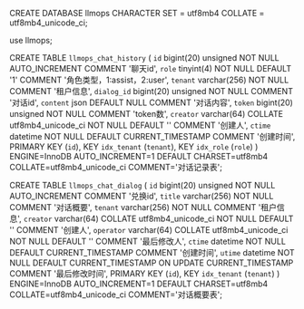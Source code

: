 CREATE DATABASE llmops
CHARACTER SET = utf8mb4
COLLATE = utf8mb4_unicode_ci;

use llmops;


CREATE TABLE `llmops_chat_history` (
  `id` bigint(20) unsigned NOT NULL AUTO_INCREMENT COMMENT '聊天id',
  `role` tinyint(4) NOT NULL DEFAULT '1' COMMENT '角色类型，1:assist，2:user',
  `tenant` varchar(256) NOT NULL COMMENT '租户信息',
  `dialog_id` bigint(20) unsigned NOT NULL COMMENT '对话id',
  `content` json DEFAULT NULL COMMENT '对话内容',
  `token` bigint(20) unsigned NOT NULL COMMENT 'token数',
  `creator` varchar(64) COLLATE utf8mb4_unicode_ci NOT NULL DEFAULT '' COMMENT '创建人',
  `ctime` datetime NOT NULL DEFAULT CURRENT_TIMESTAMP COMMENT '创建时间',
  PRIMARY KEY (`id`),
  KEY `idx_tenant` (`tenant`),
  KEY `idx_role` (`role`)
) ENGINE=InnoDB AUTO_INCREMENT=1 DEFAULT CHARSET=utf8mb4 COLLATE=utf8mb4_unicode_ci COMMENT='对话记录表';


CREATE TABLE `llmops_chat_dialog` (
  `id` bigint(20) unsigned NOT NULL AUTO_INCREMENT COMMENT '兑换id',
  `title` varchar(256) NOT NULL COMMENT '对话概要',
  `tenant` varchar(256) NOT NULL COMMENT '租户信息',
  `creator` varchar(64) COLLATE utf8mb4_unicode_ci NOT NULL DEFAULT '' COMMENT '创建人',
  `operator` varchar(64) COLLATE utf8mb4_unicode_ci NOT NULL DEFAULT '' COMMENT '最后修改人',
  `ctime` datetime NOT NULL DEFAULT CURRENT_TIMESTAMP COMMENT '创建时间',
  `utime` datetime NOT NULL DEFAULT CURRENT_TIMESTAMP ON UPDATE CURRENT_TIMESTAMP COMMENT '最后修改时间',
  PRIMARY KEY (`id`),
  KEY `idx_tenant` (`tenant`)
) ENGINE=InnoDB AUTO_INCREMENT=1 DEFAULT CHARSET=utf8mb4 COLLATE=utf8mb4_unicode_ci COMMENT='对话概要表';


